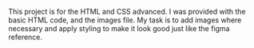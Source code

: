 This project is for the HTML and CSS advanced. I was provided with the basic HTML code, and the images file. My task is to add images where necessary and apply styling to make it look good just like the figma reference.
